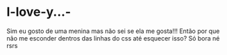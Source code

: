 # I-love-y...-

Sim eu gosto de uma menina mas não sei se ela me gosta!!! Então por que não me esconder dentros das linhas do css até esquecer isso? Só bora né rsrs
